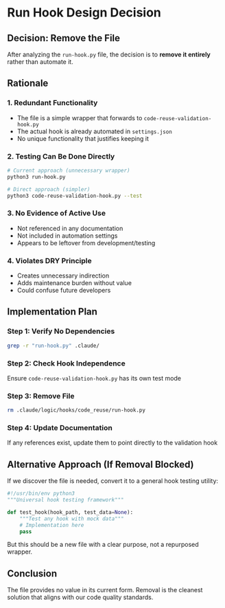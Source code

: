 # Run Hook Design Decision

## Decision: Remove the File

After analyzing the `run-hook.py` file, the decision is to **remove it entirely** rather than automate it.

## Rationale

### 1. Redundant Functionality
- The file is a simple wrapper that forwards to `code-reuse-validation-hook.py`
- The actual hook is already automated in `settings.json`
- No unique functionality that justifies keeping it

### 2. Testing Can Be Done Directly
```bash
# Current approach (unnecessary wrapper)
python3 run-hook.py

# Direct approach (simpler)
python3 code-reuse-validation-hook.py --test
```

### 3. No Evidence of Active Use
- Not referenced in any documentation
- Not included in automation settings
- Appears to be leftover from development/testing

### 4. Violates DRY Principle
- Creates unnecessary indirection
- Adds maintenance burden without value
- Could confuse future developers

## Implementation Plan

### Step 1: Verify No Dependencies
```bash
grep -r "run-hook.py" .claude/
```

### Step 2: Check Hook Independence
Ensure `code-reuse-validation-hook.py` has its own test mode

### Step 3: Remove File
```bash
rm .claude/logic/hooks/code_reuse/run-hook.py
```

### Step 4: Update Documentation
If any references exist, update them to point directly to the validation hook

## Alternative Approach (If Removal Blocked)

If we discover the file is needed, convert it to a general hook testing utility:

```python
#!/usr/bin/env python3
"""Universal hook testing framework"""

def test_hook(hook_path, test_data=None):
    """Test any hook with mock data"""
    # Implementation here
    pass
```

But this should be a new file with a clear purpose, not a repurposed wrapper.

## Conclusion
The file provides no value in its current form. Removal is the cleanest solution that aligns with our code quality standards.